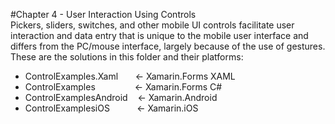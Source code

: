 #Chapter 4 - User Interaction Using Controls<br/>
Pickers, sliders, switches, and other mobile UI controls facilitate user interaction and data entry that is unique to the mobile user interface and differs from the PC/mouse interface, largely because of the use of gestures. These are the solutions in this folder and their platforms:

<ul>
<li>ControlExamples.Xaml &nbsp;&nbsp;&nbsp;&nbsp;&nbsp;&nbsp;<- Xamarin.Forms XAML</li>
<li>ControlExamples &nbsp;&nbsp;&nbsp;&nbsp;&nbsp;&nbsp;&nbsp;&nbsp;&nbsp;&nbsp;&nbsp;&nbsp;&nbsp;&nbsp;&nbsp;<- Xamarin.Forms C#</li>
<li>ControlExamplesAndroid&nbsp;&nbsp;&nbsp;&nbsp;<- Xamarin.Android</li>  
<li>ControlExamplesiOS&nbsp;&nbsp;&nbsp;&nbsp;&nbsp;&nbsp;&nbsp;&nbsp;&nbsp;&nbsp;&nbsp;<- Xamarin.iOS</li>
</ul>
